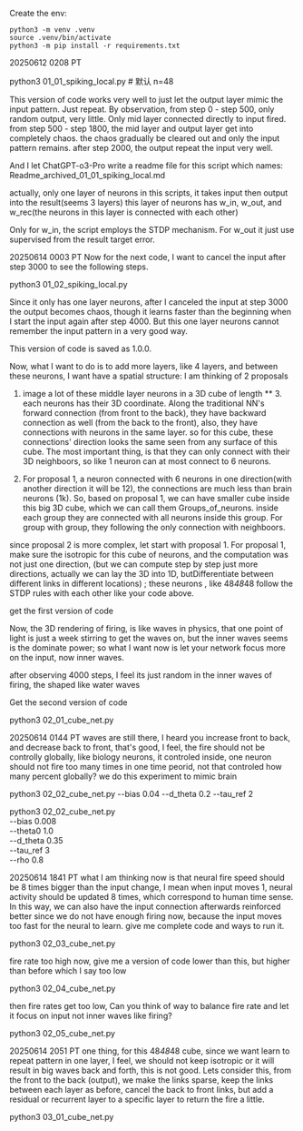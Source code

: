 Create the env:
```
python3 -m venv .venv
source .venv/bin/activate
python3 -m pip install -r requirements.txt
```


20250612 0208 PT

python3 01_01_spiking_local.py         # 默认 n=48

This version of code works very well to just let the output layer mimic the input pattern. Just repeat. 
By observation, 
from step 0 - step 500, only random output, very little. Only mid layer connected directly to input fired. 
from step 500 - step 1800, the mid layer and output layer get into completely chaos. 
the chaos gradually be cleared out and only the input pattern remains. 
after step 2000, the output repeat the input very well. 

And I let ChatGPT-o3-Pro write a readme file for this script which names: Readme_archived_01_01_spiking_local.md

actually, only one layer of neurons in this scripts, it takes input then output into the result(seems 3 layers)
this layer of neurons has w_in, w_out, and w_rec(the neurons in this layer is connected with each other)

Only for w_in, the script employs the STDP mechanism.
For w_out it just use supervised from the result target error. 



20250614 0003 PT
Now for the next code, I want to cancel the input after step 3000 to see the following steps. 

python3 01_02_spiking_local.py 

Since it only has one layer neurons, after I canceled the input at step 3000 the output becomes chaos, though it learns faster than the beginning when I start the input again after step 4000. But this one layer neurons cannot remember the input pattern in a very good way. 


This version of code is saved as 1.0.0.

Now, what I want to do is to add more layers, like 4 layers, and between these neurons, I want have a spatial structure:
I am thinking of 2 proposals
1. image a lot of these middle layer neurons in a 3D cube of length ** 3. each neurons has their 3D coordinate. Along the traditional NN's forward connection (from front to the back), they have backward connection as well (from the back to the front), also, they have connections with neurons in the same layer. so for this cube, these connections' direction looks the same seen from any surface of this cube. The most important thing, is that they can only connect with their 3D neighboors, so like 1 neuron can at most connect to 6 neurons.

2. For proposal 1, a neuron connected with 6 neurons in one direction(with another direction it will be 12), the connections are much less than brain neurons (1k). So, based on proposal 1, we can have smaller cube inside this big 3D cube, which we can call them Groups_of_neurons. inside each group they are connected with all neurons inside this group. For group with group, they following the  only connection with neighboors. 


since proposal 2 is  more complex, let start with proposal 1. For proposal 1, make sure the isotropic for this cube of neurons, and the computation was not just one direction, (but we can compute step by step just more directions, actually we can lay the 3D into 1D, butDifferentiate between different links in different locations) ; these neurons , like 48*48*48 follow the STDP rules with each other like your code above. 


get the first version of code

Now, the 3D rendering of firing, is like waves in physics, that one point of light is just a week stirring to get the waves on, but the inner waves seems is the dominate power; so what I want now is let your network focus more on the input, now inner waves. 

after observing 4000 steps, I feel its just random in the inner waves of firing, the shaped like water waves

Get the second version of code


python3 02_01_cube_net.py


20250614 0144 PT
waves are still there, I heard you increase front to back, and decrease back to front, that's good, I feel, the fire should not be controlly globally, like biology neurons, it controled inside, one neuron should not fire too many times in one time peorid, not that controled how many percent globally? we do this experiment to mimic brain





python3 02_02_cube_net.py --bias 0.04 --d_theta 0.2 --tau_ref 2



python3 02_02_cube_net.py \
    --bias 0.008 \
    --theta0 1.0 \
    --d_theta 0.35 \
    --tau_ref 3 \
    --rho 0.8


20250614 1841 PT
what I am thinking now is that neural fire speed should be 8 times bigger than the input change, I mean when input moves 1, neural activity should be updated 8 times, which correspond to human time sense. In this way, we can also have the input connection afterwards reinforced better since we do not have enough firing now, because the input moves too fast for the neural to learn. give me complete code and ways to run it.

python3 02_03_cube_net.py


fire rate too high now, give me a version of code lower than this, but higher than before which I say too low

python3 02_04_cube_net.py


then fire rates get too low, Can you think of way to balance fire rate and let it focus on input not inner waves like firing?

python3 02_05_cube_net.py


20250614 2051 PT
one thing, for this 48*48*48 cube, since we want learn to repeat pattern in one layer, I feel, we should not keep isotropic or it will result in big waves back and forth, this is not good. Lets consider this, from the front to the back (output), we make the links sparse, keep the links between each layer as before, cancel the back to front links, but add a residual or recurrent layer to a specific layer to return the fire a little.

python3 03_01_cube_net.py